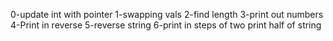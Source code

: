 0-update int with pointer
1-swapping vals
2-find length
3-print out numbers
4-Print in reverse
5-reverse string
6-print in steps of two
print half of string
